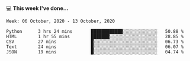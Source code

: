 💻 **This week I've done...**

<!--START_SECTION:waka-->
```text
Week: 06 October, 2020 - 13 October, 2020

Python      3 hrs 24 mins       ████████████░░░░░░░░░░░░░   50.88 % 
HTML        1 hr 55 mins        ███████░░░░░░░░░░░░░░░░░░   28.85 % 
CSV         27 mins             █░░░░░░░░░░░░░░░░░░░░░░░░   06.73 % 
Text        24 mins             █░░░░░░░░░░░░░░░░░░░░░░░░   06.07 % 
JSON        19 mins             █░░░░░░░░░░░░░░░░░░░░░░░░   04.74 %
```
<!--END_SECTION:waka-->

